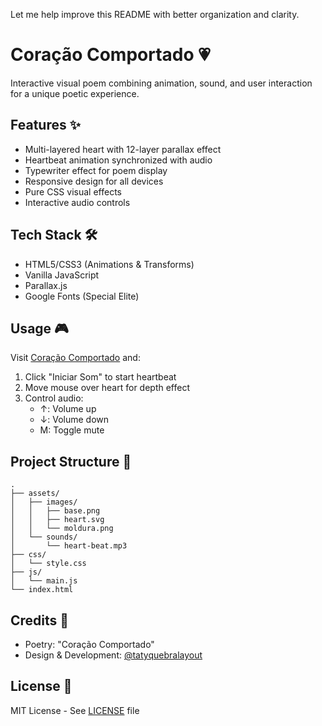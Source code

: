 Let me help improve this README with better organization and clarity.

# Coração Comportado 💗

Interactive visual poem combining animation, sound, and user interaction for a unique poetic experience.

## Features ✨
- Multi-layered heart with 12-layer parallax effect
- Heartbeat animation synchronized with audio
- Typewriter effect for poem display
- Responsive design for all devices
- Pure CSS visual effects
- Interactive audio controls

## Tech Stack 🛠
- HTML5/CSS3 (Animations & Transforms)
- Vanilla JavaScript
- Parallax.js
- Google Fonts (Special Elite)

## Usage 🎮
Visit [Coração Comportado](https://tatyquebralayout.github.io/coracaocomportado/) and:

1. Click "Iniciar Som" to start heartbeat
2. Move mouse over heart for depth effect
3. Control audio:
   - ↑: Volume up
   - ↓: Volume down
   - M: Toggle mute

## Project Structure 📁
```
.
├── assets/
│   ├── images/
│   │   ├── base.png
│   │   ├── heart.svg
│   │   └── moldura.png
│   └── sounds/
│       └── heart-beat.mp3
├── css/
│   └── style.css
├── js/
│   └── main.js
└── index.html
```

## Credits 🙏
- Poetry: "Coração Comportado"
- Design & Development: [@tatyquebralayout](https://github.com/tatyquebralayout)


## License 📄
MIT License - See [LICENSE](LICENSE) file